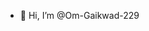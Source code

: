 - 👋 Hi, I’m @Om-Gaikwad-229


<!---
Om-Gaikwad-229/Om-Gaikwad-229 is a ✨ special ✨ repository because its `README.md` (this file) appears on your GitHub profile.
You can click the Preview link to take a look at your changes.
--->
